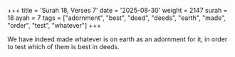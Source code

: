 +++
title = 'Surah 18, Verses 7'
date = '2025-08-30'
weight = 2147
surah = 18
ayah = 7
tags = ["adornment", "best", "deed", "deeds", "earth", "made", "order", "test", "whatever"]
+++

We have indeed made whatever is on earth as an adornment for it, in order to test which of them is best in deeds.